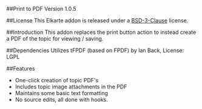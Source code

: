 ##Print to PDF Version 1.0.5

##License
This Elkarte addon is released under a [BSD-3-Clause](http://opensource.org/licenses/BSD-3-Clause) license.

##Introduction
This addon replaces the print button action to instead create a PDF of the topic for viewing / saving.

##Dependencies
Utilizes tFPDF (based on FPDF) by Ian Back, License:  LGPL

##Features
  - One-click creation of topic PDF's
  - Includes topic image attachments in the PDF
  - Maintains some basic text formatting
  - No source edits, all done with hooks.
